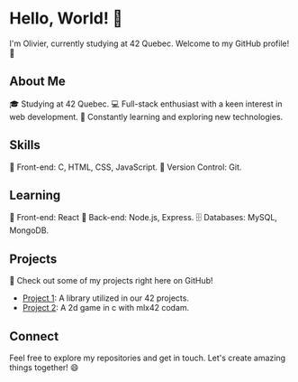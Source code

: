 # Hello, World! 👋

I'm Olivier, currently studying at 42 Quebec. Welcome to my GitHub profile! 🚀

## About Me

🎓 Studying at 42 Quebec.
💻 Full-stack enthusiast with a keen interest in web development.
🌱 Constantly learning and exploring new technologies.

## Skills

🔧 Front-end: C, HTML, CSS, JavaScript.
🚀 Version Control: Git.

## Learning
🔧 Front-end: React
🔨 Back-end: Node.js, Express.
🗄️ Databases: MySQL, MongoDB.

## Projects

🌟 Check out some of my projects right here on GitHub!
- [Project 1](https://github.com/axhar005/libft): A library utilized in our 42 projects.
- [Project 2](https://github.com/axhar005/so_long): A 2d game in c with mlx42 codam.

## Connect
<!--
📫 Let's connect and collaborate:
- LinkedIn: [Your LinkedIn Profile](link-to-linkedin)
- Email: your.email@example.com -->

Feel free to explore my repositories and get in touch. Let's create amazing things together! 😄
